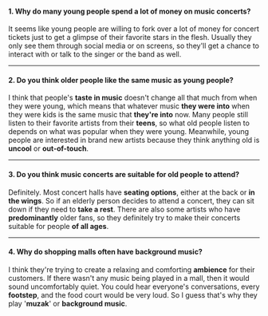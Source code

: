 #### 1. Why do many young people spend a lot of money on music concerts?
It seems like young people are willing to fork over a lot of money for concert tickets just to get a glimpse of their favorite stars in the flesh. Usually they only see them through social media or on screens, so they'll get a chance to interact with or talk to the singer or the band as well.

---
#### 2. Do you think older people like the same music as young people?
I think that people's **taste in music** doesn't change all that much from when they were young, which means that whatever music **they were into** when they were kids is the same music that **they're into** now. Many people still listen to their favorite artists from their **teens**, so what old people listen to depends on what was popular when they were young. Meanwhile, young people are interested in brand new artists because they think anything old is **uncool** or **out-of-touch**.

---
#### 3. Do you think music concerts are suitable for old people to attend?
Definitely. Most concert halls have **seating options**, either at the back or **in the wings**. So if an elderly person decides to attend a concert, they can sit down if they need to **take a rest**. There are also some artists who have **predominantly** older fans, so they definitely try to make their concerts suitable for people **of all ages**.

---
#### 4. Why do shopping malls often have background music?
I think they're trying to create a relaxing and comforting **ambience** for their customers. If there wasn't any music being played in a mall, then it would sound uncomfortably quiet. You could hear everyone's conversations, every **footstep**, and the food court would be very loud. So I guess that's why they play '**muzak**' or **background music**.
